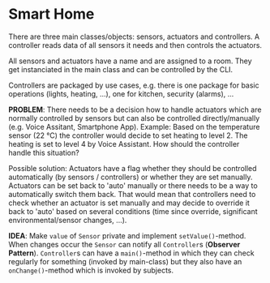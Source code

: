 # Smart Home

There are three main classes/objects: sensors, actuators and controllers.
A controller reads data of all sensors it needs and then controls the actuators.

All sensors and actuators have a name and are assigned to a room.
They get instanciated in the main class and can be controlled by the CLI.

Controllers are packaged by use cases, e.g. there is one package for basic operations (lights, heating, ...), one for kitchen, security (alarms), ...

**PROBLEM**:
There needs to be a decision how to handle actuators which are normally controlled by sensors but can also be controlled directly/manually (e.g. Voice Assitant, Smartphone App).
Example: Based on the temperature sensor (22 °C) the controller would decide to set heating to level 2.
The heating is set to level 4 by Voice Assistant.
How should the controller handle this situation?

Possible solution:
Actuators have a flag whether they should be controlled automatically (by sensors / controllers) or whether they are set manually.
Actuators can be set back to 'auto' manually or there needs to be a way to automatically switch them back.
That would mean that controllers need to check whether an actuator is set manually and may decide to override it back to 'auto' based on several conditions (time since override, significant environmental/sensor changes, ...).

**IDEA**:
Make `value` of `Sensor` private and implement `setValue()`-method.
When changes occur the `Sensor` can notify all `Controller`s (**Observer Pattern**).
`Controller`s can have a `main()`-method in which they can check regularly for something (invoked by main-class) but they also have an `onChange()`-method which is invoked by subjects.
